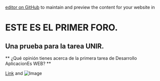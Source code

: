 [editor on GitHub](https://github.com/uansolo/unir/edit/master/index.md) to maintain and preview the content for your website in 



# ESTE ES EL PRIMER FORO.
## Una prueba para la tarea UNIR.

** ¿Qué opinión tienes acerca de la primera tarea de Desarrollo AplicacionEs WEB? **

[Link](url) and ![Image](src)
